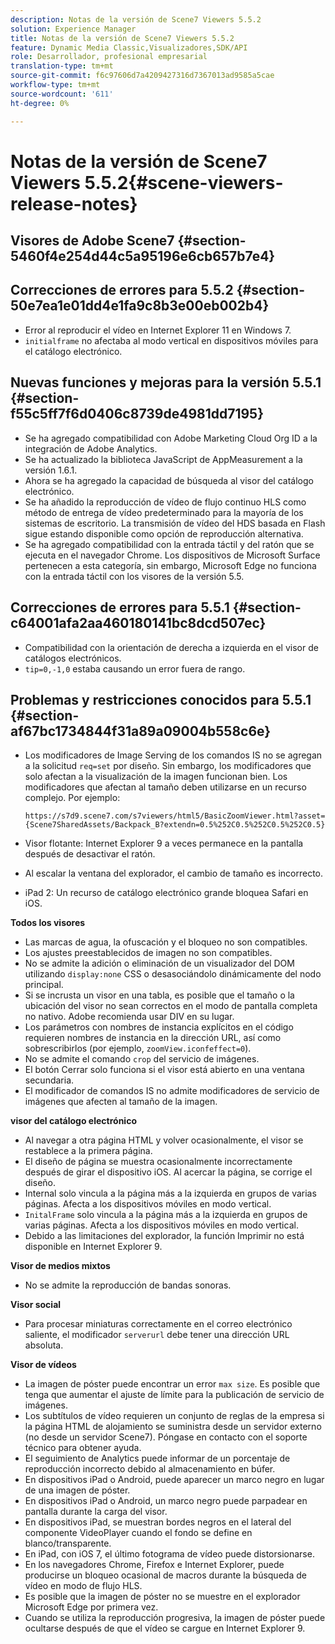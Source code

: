 ```yaml
---
description: Notas de la versión de Scene7 Viewers 5.5.2
solution: Experience Manager
title: Notas de la versión de Scene7 Viewers 5.5.2
feature: Dynamic Media Classic,Visualizadores,SDK/API
role: Desarrollador, profesional empresarial
translation-type: tm+mt
source-git-commit: f6c97606d7a4209427316d7367013ad9585a5cae
workflow-type: tm+mt
source-wordcount: '611'
ht-degree: 0%

---
```



# Notas de la versión de Scene7 Viewers 5.5.2{#scene-viewers-release-notes}

## Visores de Adobe Scene7 {#section-5460f4e254d44c5a95196e6cb657b7e4}

## Correcciones de errores para 5.5.2 {#section-50e7ea1e01dd4e1fa9c8b3e00eb002b4}

* Error al reproducir el vídeo en Internet Explorer 11 en Windows 7.
* `initialframe` no afectaba al modo vertical en dispositivos móviles para el catálogo electrónico.

## Nuevas funciones y mejoras para la versión 5.5.1 {#section-f55c5ff7f6d0406c8739de4981dd7195}

* Se ha agregado compatibilidad con Adobe Marketing Cloud Org ID a la integración de Adobe Analytics.
* Se ha actualizado la biblioteca JavaScript de AppMeasurement a la versión 1.6.1.
* Ahora se ha agregado la capacidad de búsqueda al visor del catálogo electrónico.
* Se ha añadido la reproducción de vídeo de flujo continuo HLS como método de entrega de vídeo predeterminado para la mayoría de los sistemas de escritorio. La transmisión de vídeo del HDS basada en Flash sigue estando disponible como opción de reproducción alternativa.
* Se ha agregado compatibilidad con la entrada táctil y del ratón que se ejecuta en el navegador Chrome. Los dispositivos de Microsoft Surface pertenecen a esta categoría, sin embargo, Microsoft Edge no funciona con la entrada táctil con los visores de la versión 5.5.

## Correcciones de errores para 5.5.1 {#section-c64001afa2aa460180141bc8dcd507ec}

* Compatibilidad con la orientación de derecha a izquierda en el visor de catálogos electrónicos.
* `tip=0,-1,0` estaba causando un error fuera de rango.

## Problemas y restricciones conocidos para 5.5.1 {#section-af67bc1734844f31a89a09004b558c6e}

* Los modificadores de Image Serving de los comandos IS no se agregan a la solicitud `req=set` por diseño. Sin embargo, los modificadores que solo afectan a la visualización de la imagen funcionan bien. Los modificadores que afectan al tamaño deben utilizarse en un recurso complejo. Por ejemplo:

   `https://s7d9.scene7.com/s7viewers/html5/BasicZoomViewer.html?asset= {Scene7SharedAssets/Backpack_B?extendn=0.5%252C0.5%252C0.5%252C0.5}`

* Visor flotante: Internet Explorer 9 a veces permanece en la pantalla después de desactivar el ratón.
* Al escalar la ventana del explorador, el cambio de tamaño es incorrecto.
* iPad 2: Un recurso de catálogo electrónico grande bloquea Safari en iOS.

**Todos los visores**

* Las marcas de agua, la ofuscación y el bloqueo no son compatibles.
* Los ajustes preestablecidos de imagen no son compatibles.
* No se admite la adición o eliminación de un visualizador del DOM utilizando `display:none` CSS o desasociándolo dinámicamente del nodo principal.
* Si se incrusta un visor en una tabla, es posible que el tamaño o la ubicación del visor no sean correctos en el modo de pantalla completa no nativo. Adobe recomienda usar DIV en su lugar.
* Los parámetros con nombres de instancia explícitos en el código requieren nombres de instancia en la dirección URL, así como sobrescribirlos (por ejemplo, `zoomView.iconfeffect=0`).
* No se admite el comando `crop` del servicio de imágenes.
* El botón Cerrar solo funciona si el visor está abierto en una ventana secundaria.
* El modificador de comandos IS no admite modificadores de servicio de imágenes que afecten al tamaño de la imagen.

**visor del catálogo electrónico**

* Al navegar a otra página HTML y volver ocasionalmente, el visor se restablece a la primera página.
* El diseño de página se muestra ocasionalmente incorrectamente después de girar el dispositivo iOS. Al acercar la página, se corrige el diseño.
* Internal solo vincula a la página más a la izquierda en grupos de varias páginas. Afecta a los dispositivos móviles en modo vertical.
* `InitalFrame` solo vincula a la página más a la izquierda en grupos de varias páginas. Afecta a los dispositivos móviles en modo vertical.
* Debido a las limitaciones del explorador, la función Imprimir no está disponible en Internet Explorer 9.

**Visor de medios mixtos**

* No se admite la reproducción de bandas sonoras.

**Visor social**

* Para procesar miniaturas correctamente en el correo electrónico saliente, el modificador `serverurl` debe tener una dirección URL absoluta.

**Visor de vídeos**

* La imagen de póster puede encontrar un error `max size`. Es posible que tenga que aumentar el ajuste de límite para la publicación de servicio de imágenes.
* Los subtítulos de vídeo requieren un conjunto de reglas de la empresa si la página HTML de alojamiento se suministra desde un servidor externo (no desde un servidor Scene7). Póngase en contacto con el soporte técnico para obtener ayuda.
* El seguimiento de Analytics puede informar de un porcentaje de reproducción incorrecto debido al almacenamiento en búfer.
* En dispositivos iPad o Android, puede aparecer un marco negro en lugar de una imagen de póster.
* En dispositivos iPad o Android, un marco negro puede parpadear en pantalla durante la carga del visor.
* En dispositivos iPad, se muestran bordes negros en el lateral del componente VideoPlayer cuando el fondo se define en blanco/transparente.
* En iPad, con iOS 7, el último fotograma de vídeo puede distorsionarse.
* En los navegadores Chrome, Firefox e Internet Explorer, puede producirse un bloqueo ocasional de macros durante la búsqueda de vídeo en modo de flujo HLS.
* Es posible que la imagen de póster no se muestre en el explorador Microsoft Edge por primera vez.
* Cuando se utiliza la reproducción progresiva, la imagen de póster puede ocultarse después de que el vídeo se cargue en Internet Explorer 9.

